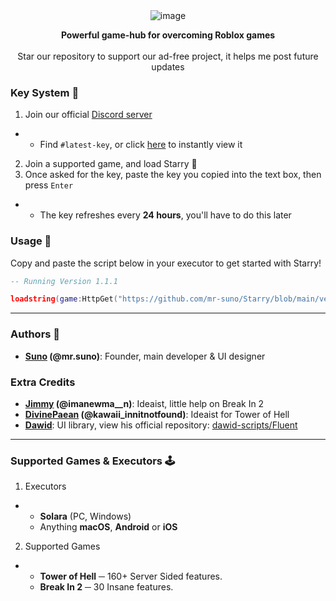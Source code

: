 <div align="center">
  <img src="https://github.com/mr-suno/Starry/assets/173532449/6ba40ef3-0acf-4500-a59e-806de26f9313" alt="image">

  <b>Powerful game-hub for overcoming Roblox games</b>
  <br><br>
  Star our repository to support our ad-free project, it helps me post future updates
</div>

### Key System 🔑

1. Join our official [Discord server](https://discord.gg/DDtKW3zF45)
- - Find `#latest-key`, or click [here](https://discord.com/channels/1217389490663063583/1220620564163461171) to instantly view it

2. Join a supported game, and load Starry 💫
3. Once asked for the key, paste the key you copied into the text box, then press `Enter`
- - The key refreshes every **24 hours**, you'll have to do this later

### Usage 👋

Copy and paste the script below in your executor to get started with Starry!

```lua
-- Running Version 1.1.1

loadstring(game:HttpGet("https://github.com/mr-suno/Starry/blob/main/version/main.lua?raw=true"))()
```

---

### Authors 📜

* **[Suno](https://github.com/mr-suno) (@mr.suno)**: Founder, main developer & UI designer

### Extra Credits

* **[Jimmy](https://github.com/tropxzz) (@imanewma__n)**: Ideaist, little help on Break In 2
* **[DivinePaean](https://github.com/lettercount) (@kawaii_innitnotfound)**: Ideaist for Tower of Hell
* **[Dawid](https://github.com/dawid-scripts)**: UI library, view his official repository: [dawid-scripts/Fluent](https://github.com/dawid-scripts/Fluent)

---

### Supported Games & Executors 🕹️

1. Executors
- - **Solara** (PC, Windows)
  - Anything **macOS**, **Android** or **iOS**

2. Supported Games
- - **Tower of Hell** ─ 160+ Server Sided features.
  - **Break In 2** ─ 30 Insane features.

